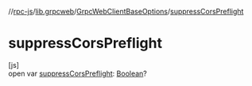 //[rpc-js](../../../index.md)/[lib.grpcweb](../index.md)/[GrpcWebClientBaseOptions](index.md)/[suppressCorsPreflight](suppress-cors-preflight.md)

# suppressCorsPreflight

[js]\
open var [suppressCorsPreflight](suppress-cors-preflight.md): [Boolean](https://kotlinlang.org/api/latest/jvm/stdlib/kotlin/-boolean/index.html)?
